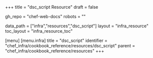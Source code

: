 +++
title = "dsc_script Resource"
draft = false

gh_repo = "chef-web-docs"
robots = ""

data_path = ["infra","resources","dsc_script"]
layout = "infra_resource"
toc_layout = "infra_resource_toc"


[menu]
  [menu.infra]
    title = "dsc_script"
    identifier = "chef_infra/cookbook_reference/resources/dsc_script"
    parent = "chef_infra/cookbook_reference/resources"
+++

<!-- The contents of this page are automatically generated from the dsc_script.yaml file in the data directory. -->
<!-- To suggest a change, edit the https://github.com/chef/chef/blob/master/lib/chef/resource/dsc_script.rb file
      and submit a pull request to the https://github.com/chef/chef repository. -->
